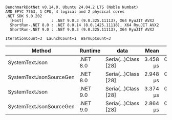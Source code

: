 ```

BenchmarkDotNet v0.14.0, Ubuntu 24.04.2 LTS (Noble Numbat)
AMD EPYC 7763, 1 CPU, 4 logical and 2 physical cores
.NET SDK 9.0.202
  [Host]            : .NET 9.0.3 (9.0.325.11113), X64 RyuJIT AVX2
  ShortRun-.NET 8.0 : .NET 8.0.14 (8.0.1425.11118), X64 RyuJIT AVX2
  ShortRun-.NET 9.0 : .NET 9.0.3 (9.0.325.11113), X64 RyuJIT AVX2

IterationCount=3  LaunchCount=1  WarmupCount=3  

```
| Method                  | Runtime  | data                 | Mean     | Error     | StdDev    | Min      | Max      | Gen0   | Allocated |
|------------------------ |--------- |--------------------- |---------:|----------:|----------:|---------:|---------:|-------:|----------:|
| SystemTextJson          | .NET 8.0 | Seria(...)Class [28] | 3.458 μs | 0.5977 μs | 0.0328 μs | 3.438 μs | 3.496 μs | 0.1259 |   2.07 KB |
| SystemTextJsonSourceGen | .NET 8.0 | Seria(...)Class [28] | 2.948 μs | 0.2087 μs | 0.0114 μs | 2.940 μs | 2.961 μs | 0.1335 |    2.2 KB |
| SystemTextJson          | .NET 9.0 | Seria(...)Class [28] | 3.374 μs | 0.4225 μs | 0.0232 μs | 3.360 μs | 3.401 μs | 0.1259 |   2.07 KB |
| SystemTextJsonSourceGen | .NET 9.0 | Seria(...)Class [28] | 2.864 μs | 0.3428 μs | 0.0188 μs | 2.849 μs | 2.885 μs | 0.1335 |    2.2 KB |
